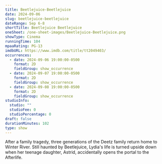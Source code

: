 ```yaml
---
title: Beetlejuice-Beetlejuice
date: 2024-09-06
slug: beetlejuice-beetlejuice
dateRange: Sep 6-8
shortTitle: Beetlejuice Beetlejuice
oneSheet: /one-sheet-images/Beetlejuice-Beetlejuice.png
showType: Cinema
runningTime: 104
mpaaRating: PG-13
imdbURL: https://www.imdb.com/title/tt2049403/
occurrences:
  - date: 2024-09-06 19:00:00-0500
    format: 2D
    fieldGroup: show_occurrence
  - date: 2024-09-07 19:00:00-0500
    format: 2D
    fieldGroup: show_occurrence
  - date: 2024-09-08 19:00:00-0500
    format: 2D
    fieldGroup: show_occurrence
studioInfo:
  studio: ""
  studioFee: 0
  studioPercentage: 0
draft: false
durationMinutes: 102
type: show
---
```

After a family tragedy, three generations of the Deetz family return home to Winter River. Still haunted by Beetlejuice, Lydia's life is turned upside down when her teenage daughter, Astrid, accidentally opens the portal to the Afterlife.